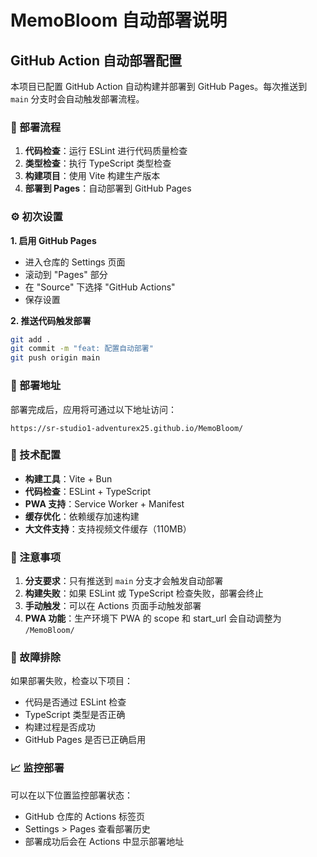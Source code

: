 # MemoBloom 自动部署说明

## GitHub Action 自动部署配置

本项目已配置 GitHub Action 自动构建并部署到 GitHub Pages。每次推送到 `main` 分支时会自动触发部署流程。

### 🚀 部署流程

1. **代码检查**：运行 ESLint 进行代码质量检查
2. **类型检查**：执行 TypeScript 类型检查
3. **构建项目**：使用 Vite 构建生产版本
4. **部署到 Pages**：自动部署到 GitHub Pages

### ⚙️ 初次设置

**1. 启用 GitHub Pages**
- 进入仓库的 Settings 页面
- 滚动到 "Pages" 部分
- 在 "Source" 下选择 "GitHub Actions"
- 保存设置

**2. 推送代码触发部署**
```bash
git add .
git commit -m "feat: 配置自动部署"
git push origin main
```

### 📍 部署地址

部署完成后，应用将可通过以下地址访问：
```
https://sr-studio1-adventurex25.github.io/MemoBloom/
```

### 🔧 技术配置

- **构建工具**：Vite + Bun
- **代码检查**：ESLint + TypeScript
- **PWA 支持**：Service Worker + Manifest
- **缓存优化**：依赖缓存加速构建
- **大文件支持**：支持视频文件缓存（110MB）

### 📝 注意事项

1. **分支要求**：只有推送到 `main` 分支才会触发自动部署
2. **构建失败**：如果 ESLint 或 TypeScript 检查失败，部署会终止
3. **手动触发**：可以在 Actions 页面手动触发部署
4. **PWA 功能**：生产环境下 PWA 的 scope 和 start_url 会自动调整为 `/MemoBloom/`

### 🐛 故障排除

如果部署失败，检查以下项目：
- 代码是否通过 ESLint 检查
- TypeScript 类型是否正确
- 构建过程是否成功
- GitHub Pages 是否已正确启用

### 📈 监控部署

可以在以下位置监控部署状态：
- GitHub 仓库的 Actions 标签页
- Settings > Pages 查看部署历史
- 部署成功后会在 Actions 中显示部署地址
